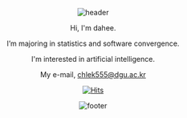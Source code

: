 <div align = center>
    
  ![header](https://capsule-render.vercel.app/api?type=Waving&color=0:20B2AA,50:4682B4,100:20B2AA&height=90&section=header&text=&fontSize=0)
  
  
  
Hi, I'm dahee. 
    
I’m majoring in statistics and software convergence. 
    
I'm interested in artificial intelligence.  
    
My e-mail, chlek555@dgu.ac.kr 
    

    
[![Hits](https://hits.seeyoufarm.com/api/count/incr/badge.svg?url=https%3A%2F%2Fgithub.com%2Fdaheeda&count_bg=%23FFB6C1&title_bg=%23000000&icon=github.svg&icon_color=%4682B4&title=HITS&edge_flat=false)](https://hits.seeyoufarm.com)

    
![footer](https://capsule-render.vercel.app/api?type=Waving&color=0:20B2AA,50:4682B4,100:20B2AA&height=90&section=footer&text=&fontSize=0)
